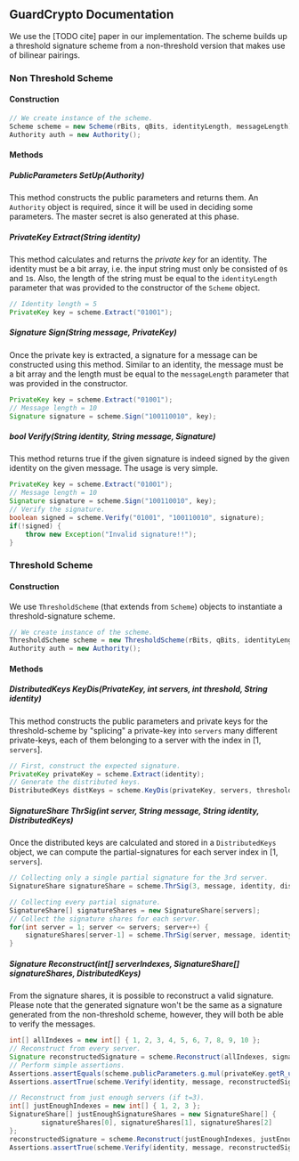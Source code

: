 ## GuardCrypto Documentation
We use the [TODO cite] paper in our implementation. The scheme builds up a threshold signature
scheme from a non-threshold version that makes use of bilinear pairings.
### Non Threshold Scheme
#### Construction
```java
// We create instance of the scheme.
Scheme scheme = new Scheme(rBits, qBits, identityLength, messageLength);
Authority auth = new Authority();
```
#### Methods

##### PublicParameters SetUp(Authority)
This method constructs the public parameters and returns them. An `Authority` object is required, since it will be used 
in deciding some parameters. The master secret is also generated at this phase.

##### PrivateKey Extract(String identity)
This method calculates and returns the *private key* for an identity. The identity must be a bit array, i.e. the 
input string must only be consisted of `0`s and `1`s. Also, the length of the string must be equal to the `identityLength`
parameter that was provided to the constructor of the `Scheme` object.
```java
// Identity length = 5
PrivateKey key = scheme.Extract("01001");
```

##### Signature Sign(String message, PrivateKey)
Once the private key is extracted, a signature for a message can be constructed using this method. Similar to an identity,
the message must be a bit array and the length must be equal to the `messageLength` parameter that was provided in the constructor.
```java
PrivateKey key = scheme.Extract("01001");
// Message length = 10
Signature signature = scheme.Sign("100110010", key);
```

##### bool Verify(String identity, String message, Signature)
This method returns true if the given signature is indeed signed by the given identity on the given message. The usage is
very simple.
```java
PrivateKey key = scheme.Extract("01001");
// Message length = 10
Signature signature = scheme.Sign("100110010", key);
// Verify the signature.
boolean signed = scheme.Verify("01001", "100110010", signature);
if(!signed) {
    throw new Exception("Invalid signature!!");
}
```

### Threshold Scheme
#### Construction
We use `ThresholdScheme` (that extends from `Scheme`) objects to instantiate a threshold-signature scheme.
```java
// We create instance of the scheme.
ThresholdScheme scheme = new ThresholdScheme(rBits, qBits, identityLength, messageLength);
Authority auth = new Authority();
```

#### Methods
##### DistributedKeys KeyDis(PrivateKey, int servers, int threshold, String identity)
This method constructs the public parameters and private keys for the threshold-scheme by "splicing" a private-key into `servers` many
different private-keys, each of them belonging to a server with the index in [1, `servers`].
```java
// First, construct the expected signature.
PrivateKey privateKey = scheme.Extract(identity);
// Generate the distributed keys.
DistributedKeys distKeys = scheme.KeyDis(privateKey, servers, threshold, identity);
```
##### SignatureShare ThrSig(int server, String message, String identity, DistributedKeys)
Once the distributed keys are calculated and stored in a `DistributedKeys` object, we can compute the partial-signatures for each server index in [1, `servers`].
```java
// Collecting only a single partial signature for the 3rd server.
SignatureShare signatureShare = scheme.ThrSig(3, message, identity, distKeys);
```
```java
// Collecting every partial signature.
SignatureShare[] signatureShares = new SignatureShare[servers];
// Collect the signature shares for each server.
for(int server = 1; server <= servers; server++) {
    signatureShares[server-1] = scheme.ThrSig(server, message, identity, distKeys);
}
```
##### Signature Reconstruct(int[] serverIndexes, SignatureShare[] signatureShares, DistributedKeys)
From the signature shares, it is possible to reconstruct a valid signature. Please note that the generated signature won't be the same as a signature generated from the non-threshold scheme, however, they will both be able to verify the messages.
```java
int[] allIndexes = new int[] { 1, 2, 3, 4, 5, 6, 7, 8, 9, 10 };
// Reconstruct from every server.
Signature reconstructedSignature = scheme.Reconstruct(allIndexes, signatureShares, distKeys);
// Perform simple assertions.
Assertions.assertEquals(scheme.publicParameters.g.mul(privateKey.getR_u()), reconstructedSignature.getSecond());
Assertions.assertTrue(scheme.Verify(identity, message, reconstructedSignature));

// Reconstruct from just enough servers (if t=3).
int[] justEnoughIndexes = new int[] { 1, 2, 3 };
SignatureShare[] justEnoughSignatureShares = new SignatureShare[] {
        signatureShares[0], signatureShares[1], signatureShares[2]
};
reconstructedSignature = scheme.Reconstruct(justEnoughIndexes, justEnoughSignatureShares, distKeys);
Assertions.assertTrue(scheme.Verify(identity, message, reconstructedSignature));
```